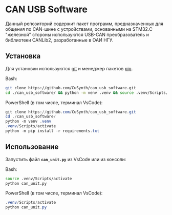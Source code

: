 # CAN USB Software

Данный репозиторий содержит пакет программ, предназначенных для общения по CAN-шине с устройствами, основанными на STM32.С "железной" стороны используются USB-CAN преобразователь и библиотеки CANLib2, разработанные в ОАИ НГУ.

## Установка

Для установки используются [git](https://github.com/) и менеджер пакетов [pip](https://pip.pypa.io/en/stable/).

Bash:
```bash
git clone https://github.com/CuSynth/can_usb_software.git
cd ./can_usb_software/ && python -m venv .venv && source .venv/Scripts/activate && python -m pip install -r requirements.txt
```

PowerShell (в том числе, терминал VsCode):
```powershell
git clone https://github.com/CuSynth/can_usb_software.git
cd ./can_usb_software/
python -m venv .venv
.venv/Scripts/activate
python -m pip install -r requirements.txt
```


## Использование
Запустить файл **`can_unit.py`** из VsCode или из консоли:

Bash:
```bash
source .venv/Scripts/activate
python can_unit.py
```
PowerShell (в том числе, терминал VsCode):
```powershell
.venv/Scripts/activate
python can_unit.py
```

